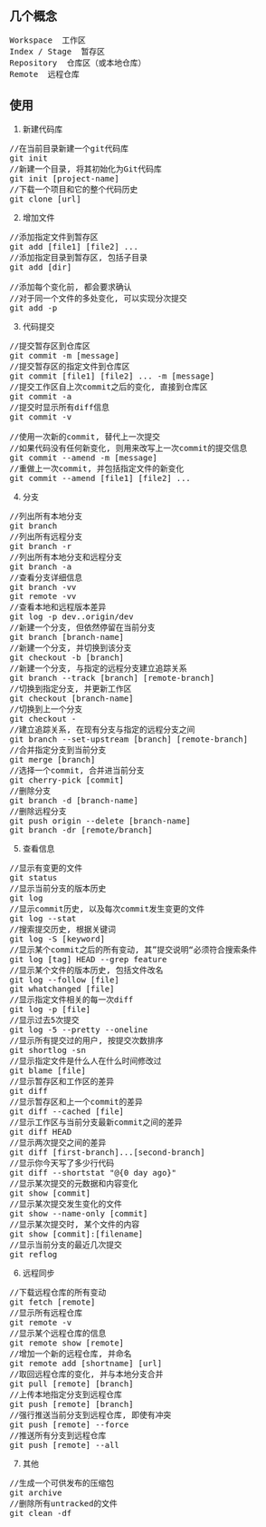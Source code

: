## 几个概念
<pre>
Workspace  工作区
Index / Stage  暂存区
Repository  仓库区（或本地仓库）
Remote  远程仓库
</pre>

## 使用

1. 新建代码库
<pre>
//在当前目录新建一个git代码库
git init
//新建一个目录, 将其初始化为Git代码库
git init [project-name]
//下载一个项目和它的整个代码历史
git clone [url]
</pre>

2. 增加文件
<pre>
//添加指定文件到暂存区
git add [file1] [file2] ...
//添加指定目录到暂存区, 包括子目录
git add [dir]

//添加每个变化前, 都会要求确认
//对于同一个文件的多处变化, 可以实现分次提交
git add -p
</pre>

3. 代码提交
<pre>
//提交暂存区到仓库区
git commit -m [message]
//提交暂存区的指定文件到仓库区
git commit [file1] [file2] ... -m [message]
//提交工作区自上次commit之后的变化, 直接到仓库区
git commit -a
//提交时显示所有diff信息
git commit -v

//使用一次新的commit, 替代上一次提交
//如果代码没有任何新变化, 则用来改写上一次commit的提交信息
git commit --amend -m [message]
//重做上一次commit, 并包括指定文件的新变化
git commit --amend [file1] [file2] ...
</pre>

4. 分支
<pre>
//列出所有本地分支
git branch
//列出所有远程分支
git branch -r
//列出所有本地分支和远程分支
git branch -a
//查看分支详细信息
git branch -vv
git remote -vv
//查看本地和远程版本差异
git log -p dev..origin/dev
//新建一个分支, 但依然停留在当前分支
git branch [branch-name]
//新建一个分支, 并切换到该分支
git checkout -b [branch]
//新建一个分支, 与指定的远程分支建立追踪关系
git branch --track [branch] [remote-branch]
//切换到指定分支, 并更新工作区
git checkout [branch-name]
//切换到上一个分支
git checkout -
//建立追踪关系, 在现有分支与指定的远程分支之间
git branch --set-upstream [branch] [remote-branch]
//合并指定分支到当前分支
git merge [branch]
//选择一个commit, 合并进当前分支
git cherry-pick [commit]
//删除分支
git branch -d [branch-name]
//删除远程分支
git push origin --delete [branch-name]
git branch -dr [remote/branch]
</pre>


5. 查看信息
<pre>
//显示有变更的文件
git status
//显示当前分支的版本历史
git log
//显示commit历史, 以及每次commit发生变更的文件
git log --stat
//搜索提交历史, 根据关键词
git log -S [keyword]
//显示某个commit之后的所有变动, 其”提交说明“必须符合搜索条件
git log [tag] HEAD --grep feature
//显示某个文件的版本历史, 包括文件改名
git log --follow [file]
git whatchanged [file]
//显示指定文件相关的每一次diff
git log -p [file]
//显示过去5次提交
git log -5 --pretty --oneline
//显示所有提交过的用户, 按提交次数排序
git shortlog -sn
//显示指定文件是什么人在什么时间修改过
git blame [file]
//显示暂存区和工作区的差异
git diff
//显示暂存区和上一个commit的差异
git diff --cached [file]
//显示工作区与当前分支最新commit之间的差异
git diff HEAD
//显示两次提交之间的差异
git diff [first-branch]...[second-branch]
//显示你今天写了多少行代码
git diff --shortstat "@{0 day ago}"
//显示某次提交的元数据和内容变化
git show [commit]
//显示某次提交发生变化的文件
git show --name-only [commit]
//显示某次提交时, 某个文件的内容
git show [commit]:[filename]
//显示当前分支的最近几次提交
git reflog
</pre>

6. 远程同步
<pre>
//下载远程仓库的所有变动
git fetch [remote]
//显示所有远程仓库
git remote -v
//显示某个远程仓库的信息
git remote show [remote]
//增加一个新的远程仓库, 并命名
git remote add [shortname] [url]
//取回远程仓库的变化, 并与本地分支合并
git pull [remote] [branch]
//上传本地指定分支到远程仓库
git push [remote] [branch]
//强行推送当前分支到远程仓库, 即使有冲突
git push [remote] --force
//推送所有分支到远程仓库
git push [remote] --all
</pre>

7. 其他
<pre>
//生成一个可供发布的压缩包
git archive
//删除所有untracked的文件
git clean -df
</pre>
